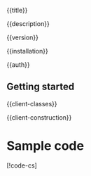 {{title}}

{{description}}

{{version}}

{{installation}}

{{auth}}

## Getting started

{{client-classes}}

{{client-construction}}

# Sample code

[!code-cs[](obj/snippets/Google.Cloud.TextToSpeech.V1.TextToSpeechClient.txt#SynthesizeSpeech)]
